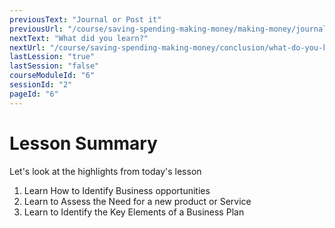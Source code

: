 ```yaml
---
previousText: "Journal or Post it"
previousUrl: "/course/saving-spending-making-money/making-money/journal-or-post-it"
nextText: "What did you learn?"
nextUrl: "/course/saving-spending-making-money/conclusion/what-do-you-know"
lastLession: "true"
lastSession: "false"
courseModuleId: "6"
sessionId: "2"
pageId: "6"
---
```



# Lesson Summary 

<sparkle-character-intro position="right" character="jen">
Let's look at the highlights from today's lesson
</sparkle-character-intro>

1. Learn How to Identify Business opportunities
2. Learn to Assess the Need for a new product or Service
3. Learn to Identify the Key Elements of a Business Plan
